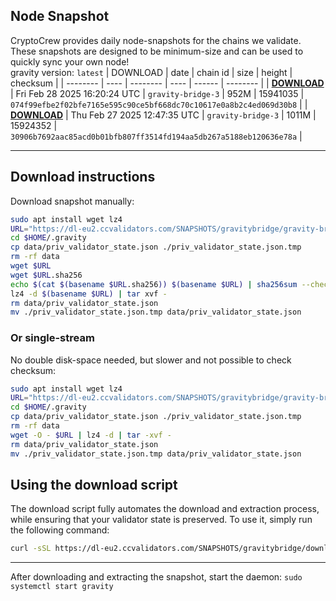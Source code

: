 ## Node Snapshot
CryptoCrew provides daily node-snapshots for the chains we validate. These snapshots are designed to be minimum-size and can be used to quickly sync your own node!  
gravity version: `latest`
| DOWNLOAD | date | chain id | size | height | checksum |
| -------- | ---- | -------- | ---- | ------ | -------- |
| **[DOWNLOAD](https://dl-eu2.ccvalidators.com/SNAPSHOTS/gravitybridge/gravity-bridge-3_15941035.tar.lz4)** | Fri Feb 28 2025 16:20:24 UTC | `gravity-bridge-3` | 952M | 15941035 | `074f99efbe2f02bfe7165e595c90ce5bf668dc70c10617e0a8b2c4ed069d30b8` |
| **[DOWNLOAD](https://dl-eu2.ccvalidators.com/SNAPSHOTS/gravitybridge/gravity-bridge-3_15924352.tar.lz4)** | Thu Feb 27 2025 12:47:35 UTC | `gravity-bridge-3` | 1011M | 15924352 | `30906b7692aac85acd0b01bfb807ff3514fd194aa5db267a5188eb120636e78a` |

---

## Download instructions
Download snapshot manually:
```sh
sudo apt install wget lz4
URL="https://dl-eu2.ccvalidators.com/SNAPSHOTS/gravitybridge/gravity-bridge-3_15941035.tar.lz4"
cd $HOME/.gravity
cp data/priv_validator_state.json ./priv_validator_state.json.tmp
rm -rf data
wget $URL
wget $URL.sha256
echo $(cat $(basename $URL.sha256)) $(basename $URL) | sha256sum --check
lz4 -d $(basename $URL) | tar xvf -
rm data/priv_validator_state.json
mv ./priv_validator_state.json.tmp data/priv_validator_state.json
```

### Or single-stream
No double disk-space needed, but slower and not possible to check checksum:
```sh
sudo apt install wget lz4
URL="https://dl-eu2.ccvalidators.com/SNAPSHOTS/gravitybridge/gravity-bridge-3_15941035.tar.lz4"
cd $HOME/.gravity
cp data/priv_validator_state.json ./priv_validator_state.json.tmp
rm -rf data
wget -O - $URL | lz4 -d | tar -xvf -
rm data/priv_validator_state.json
mv ./priv_validator_state.json.tmp data/priv_validator_state.json
```





## Using the download script

The download script fully automates the download and extraction process, while ensuring that your validator state is preserved. To use it, simply run the following command:
```sh
curl -sSL https://dl-eu2.ccvalidators.com/SNAPSHOTS/gravitybridge/download_snapshot.sh | bash
```
---

After downloading and extracting the snapshot, start the daemon: `sudo systemctl start gravity`

